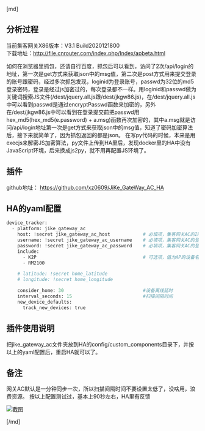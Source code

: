 [md]
## 分析过程
当前集客网关X86版本：V3.1 Build2020121800  
下载地址：http://file.cnrouter.com/index.php/Index/apbeta.html  

如何在浏览器里抓包，还请自行百度，抓包后可以看到，访问了2次/api/login的地址，第一次是get方式来获取json中的msg值，第二次是post方式用来提交登录的账号跟密码，经过多次抓包发现，loginid为登录账号，passwd为32位的md5登录密码，登录是经过js加密过的，每次登录都不一样。用loginid和passwd做为关键词搜索JS文件(/dest/jquery.all.js跟/dest/jkgw86.js)，在/dest/jquery.all.js中可以看到passwd是通过encryptPasswd函数来加密的，另外在/dest/jkgw86.js中可以看到在登录提交前把passwd用hex_md5(hex_md5(e.password) + a.msg)函数再次加密的，其中a.msg就是访问/api/login地址第一次是get方式来获取json中的msg值，知道了密码加密算法后，接下来就简单了，因为抓包返回的都是json。
在写py代码的时候，本来是用execjs来解密JS加密算法，py文件上传到HA里后，发现docker里的HA中没有JavaScript环境，后来换成js2py，就不用再配置JS环境了。

## 插件
github地址： https://github.com/xz0609/JiKe_GateWay_AC_HA

## HA的yaml配置
```python
device_tracker:
  - platform: jike_gateway_ac
    host: !secret jike_gateway_ac_host            # 必填项，集客网关AC的IP地址
    username: !secret jike_gateway_ac_username    # 必填项，集客网关AC的登录账号
    password: !secret jike_gateway_ac_password    # 必填项，集客网关AC的登录密码
    include:
      - K2P                                       # 可选项，值为AP的设备名称，用于过滤AP
      - RM2100

    # latitude: !secret home_latitude
    # longitude: !secret home_longitude

    consider_home: 30                             #设备离线延时
    interval_seconds: 15                          #扫描间隔时间
    new_device_defaults:
      track_new_devices: true
```
## 插件使用说明
把jike_gateway_ac文件夹放到HA的config/custom_components目录下，并按以上的yaml配置后，重启HA就可以了。

## 备注
网关AC默认是一分钟同步一次，所以扫描间隔时间不要设置太低了，没啥用，浪费资源。
按以上配置测试过，基本上90秒左右，HA里有反馈

![截图](https://raw.githubusercontent.com/xz0609/JiKe_GateWay_AC_HA/main/4085187.jpg)


[/md]
